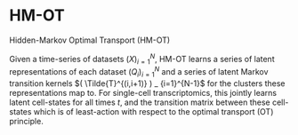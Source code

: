 # HM-OT
Hidden-Markov Optimal Transport (HM-OT)

Given a time-series of datasets $( X ) _ {i=1} ^ {N}$, HM-OT learns a series of latent representations of each dataset $( Q _ {i} ) _ {i=1}^{N}$ and a series of latent Markov transition kernels $( \Tilde{T}^{(i,i+1)} ) _ {i=1}^{N-1}$ for the clusters these representations map to. For single-cell transcriptomics, this jointly learns latent cell-states for all times $t$, and the transition matrix between these cell-states which is of least-action with respect to the optimal transport (OT) principle.
